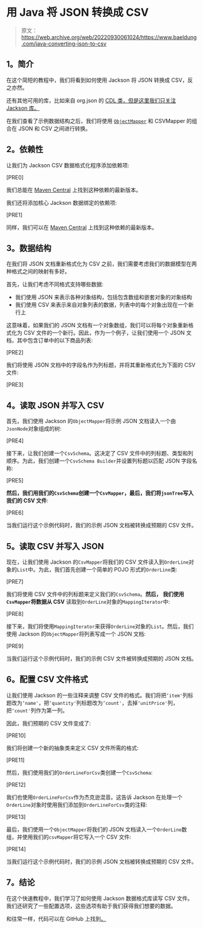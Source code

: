 # 用 Java 将 JSON 转换成 CSV

> 原文：<https://web.archive.org/web/20220930061024/https://www.baeldung.com/java-converting-json-to-csv>

## **1。简介**

在这个简短的教程中，我们将看到如何使用 Jackson 将 JSON 转换成 CSV，反之亦然。

还有其他可用的库，比如来自 org.json 的 [CDL 类，但是这里我们只关注 Jackson 库。](/web/20220926191006/https://www.baeldung.com/java-org-json#cdl)

在我们查看了示例数据结构之后，我们将使用 [`ObjectMapper`](/web/20220926191006/https://www.baeldung.com/jackson-object-mapper-tutorial) 和 CSVMapper 的组合在 JSON 和 CSV 之间进行转换。

## **2。依赖性**

让我们为 Jackson CSV 数据格式化程序添加依赖项:

[PRE0]

我们总能在 [Maven Central](https://web.archive.org/web/20220926191006/https://search.maven.org/search?q=g:com.fasterxml.jackson.dataformat%20AND%20a:jackson-dataformat-csv&core=gav) 上找到这种依赖的最新版本。

我们还将添加核心 Jackson 数据绑定的依赖项:

[PRE1]

同样，我们可以在 [Maven Central](https://web.archive.org/web/20220926191006/https://search.maven.org/search?q=g:com.fasterxml.jackson.core%20AND%20a:jackson-databind&core=gav) 上找到这种依赖的最新版本。

## **3。数据结构**

在我们将 JSON 文档重新格式化为 CSV 之前，我们需要考虑我们的数据模型在两种格式之间的映射有多好。

首先，让我们考虑不同格式支持哪些数据:

*   我们使用 JSON 来表示各种对象结构，包括包含数组和嵌套对象的对象结构
*   我们使用 CSV 来表示来自对象列表的数据，列表中的每个对象出现在一个新行上

这意味着，如果我们的 JSON 文档有一个对象数组，我们可以将每个对象重新格式化为 CSV 文件的一个新行。因此，作为一个例子，让我们使用一个 JSON 文档，其中包含订单中的以下商品列表:

[PRE2]

我们将使用 JSON 文档中的字段名作为列标题，并将其重新格式化为下面的 CSV 文件:

[PRE3]

## **4。读取 JSON 并写入 CSV**

首先，我们使用 Jackson 的`ObjectMapper`将示例 JSON 文档读入一个由`JsonNode`对象组成的树:

[PRE4]

接下来，让我们创建一个`CsvSchema`。这决定了 CSV 文件中的列标题、类型和列顺序。为此，我们创建一个`CsvSchema Builder`并设置列标题以匹配 JSON 字段名称:

[PRE5]

**然后，我们用我们的`CsvSchema`创建一个`CsvMapper`，最后，我们将`jsonTree`写入我们的 CSV 文件**:

[PRE6]

当我们运行这个示例代码时，我们的示例 JSON 文档被转换成预期的 CSV 文件。

## **5。读取 CSV 并写入 JSON**

现在，让我们使用 Jackson 的`CsvMapper`将我们的 CSV 文件读入到`OrderLine`对象的`List`中。为此，我们首先创建一个简单的 POJO 形式的`OrderLine`类:

[PRE7]

我们将使用 CSV 文件中的列标题来定义我们的`CsvSchema`。**然后，** **我们使用`CsvMapper`将数据从 CSV** 读取到`OrderLine`对象的`MappingIterator`中:

[PRE8]

接下来，我们将使用`MappingIterator`来获得`OrderLine`对象的`List`。然后，我们使用 Jackson 的`ObjectMapper`将列表写成一个 JSON 文档:

[PRE9]

当我们运行这个示例代码时，我们的示例 CSV 文件被转换成预期的 JSON 文档。

## **6。配置 CSV 文件格式**

让我们使用 Jackson 的一些注释来调整 CSV 文件的格式。我们将把`‘item'`列标题改为`‘name'`，把`‘quantity'`列标题改为`‘count'`，去掉`‘unitPrice'`列，把`‘count'`列作为第一列。

因此，我们预期的 CSV 文件变成了:

[PRE10]

我们将创建一个新的抽象类来定义 CSV 文件所需的格式:

[PRE11]

然后，我们使用我们的`OrderLineForCsv`类创建一个`CsvSchema`:

[PRE12]

我们也使用`OrderLineForCsv`作为杰克逊混音。这告诉 Jackson 在处理一个`OrderLine`对象时使用我们添加到`OrderLineForCsv`类的注释:

[PRE13]

最后，我们使用一个`ObjectMapper`将我们的 JSON 文档读入一个`OrderLine`数组，并使用我们的`csvMapper`将它写入一个 CSV 文件:

[PRE14]

当我们运行这个示例代码时，我们的示例 JSON 文档被转换成预期的 CSV 文件。

## **7。结论**

在这个快速教程中，我们学习了如何使用 Jackson 数据格式库读写 CSV 文件。我们还研究了一些配置选项，这些选项有助于我们获得我们想要的数据。

和往常一样，代码可以在 GitHub 上找到[。](https://web.archive.org/web/20220926191006/https://github.com/eugenp/tutorials/tree/master/jackson-modules/jackson-conversions-2)